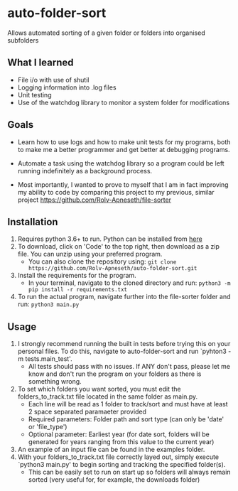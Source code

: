 # auto-folder-sort

Allows automated sorting of a given folder or folders into organised subfolders

## What I learned

- File i/o with use of shutil
- Logging information into .log files
- Unit testing
- Use of the watchdog library to monitor a system folder for modifications

## Goals

- Learn how to use logs and how to make unit tests for my programs, both to make me a better programmer and get better at debugging programs.

- Automate a task using the watchdog library so a program could be left running indefinitely as a background process.

- Most importantly, I wanted to prove to myself that I am in fact improving my ability to code by comparing this project to my previous, similar project https://github.com/Rolv-Apneseth/file-sorter

## Installation

1. Requires python 3.6+ to run. Python can be installed from [here](https://www.python.org/downloads/)
2. To download, click on 'Code' to the top right, then download as a zip file. You can unzip using your preferred program.
   - You can also clone the repository using: `git clone https://github.com/Rolv-Apneseth/auto-folder-sort.git`
3. Install the requirements for the program.
   - In your terminal, navigate to the cloned directory and run: `python3 -m pip install -r requirements.txt`
4. To run the actual program, navigate further into the file-sorter folder and run: `python3 main.py`

## Usage

1. I strongly recommend running the built in tests before trying this on your personal files. To do this, navigate to auto-folder-sort and run `pyhton3 -m tests.main_test'.
   - All tests should pass with no issues. If ANY don't pass, please let me know and don't run the program on your folders as there is something wrong.
2. To set which folders you want sorted, you must edit the folders_to_track.txt file located in the same folder as main.py.
   - Each line will be read as 1 folder to track/sort and must have at least 2 space separated paramaeter provided
   - Required parameters: Folder path and sort type (can only be 'date' or 'file_type')
   - Optional parameter: Earliest year (for date sort, folders will be generated for years ranging from this value to the current year)
3. An example of an input file can be found in the examples folder.
4. With your folders_to_track.txt file correctly layed out, simply execute `python3 main.py' to begin sorting and tracking the specified folder(s).
   - This can be easily set to run on start up so folders will always remain sorted (very useful for, for example, the downloads folder)
